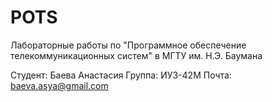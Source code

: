 # POTS
Лабораторные работы по "Программное обеспечение телекоммуникационных систем" в МГТУ им. Н.Э. Баумана

Студент: Баева Анастасия
Группа: ИУ3-42М
Почта: baeva.asya@gmail.com
